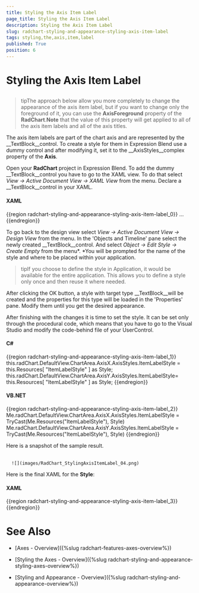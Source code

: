 ```yaml
---
title: Styling the Axis Item Label
page_title: Styling the Axis Item Label
description: Styling the Axis Item Label
slug: radchart-styling-and-appearance-styling-axis-item-label
tags: styling,the,axis,item,label
published: True
position: 6
---
```


# Styling the Axis Item Label



## 

>tipThe approach below allow you more completely to change the appearance of the axis item label, but if you want to change only the foreground of it, you can use the __AxisForeground__ property of the __RadChart__.__Note__ that the value of this property will get applied to all of the axis item labels and all of the axis titles.

The axis item labels are part of the chart axis and are represented by the __TextBlock__control. To create a style for them in Expression Blend use a dummy control and after modifying it, set it to the __AxisStyles__complex property of the __Axis__.

Open your __RadChart__ project in Expression Blend. To add the dummy __TextBlock__control you have to go to the XAML view. To do that select *View -> Active Document View -> XAML View* from the menu. Declare a __TextBlock__control in your XAML.

#### __XAML__

{{region radchart-styling-and-appearance-styling-axis-item-label_0}}
	<Grid x:Name="LayoutRoot"
	      Background="White">
	    ...
	    <TextBlock/>
	</Grid>
	{{endregion}}



To go back to the design view select *View -> Active Document View -> Design View* from the menu. In the 'Objects and Timeline' pane select the newly created __TextBlock__control. And select *Object -> Edit Style -> Create Empty* from the menu*. *You will be prompted for the name of the style and where to be placed within your application.

>tipIf you choose to define the style in Application, it would be available for the entire application. This allows you to define a style only once and then reuse it where needed.

After clicking the OK button, a style with target type __TextBlock__will be created and the properties for this type will be loaded in the 'Properties' pane. Modify them until you get the desired appearance.

After finishing with the changes it is time to set the style. It can be set only through the procedural code, which means that you have to go to the Visual Studio and modify the code-behind file of your UserControl.

#### __C#__

{{region radchart-styling-and-appearance-styling-axis-item-label_1}}
	this.radChart.DefaultView.ChartArea.AxisX.AxisStyles.ItemLabelStyle = this.Resources[ "ItemLabelStyle" ] as Style;
	this.radChart.DefaultView.ChartArea.AxisY.AxisStyles.ItemLabelStyle= this.Resources[ "ItemLabelStyle" ] as Style;
	{{endregion}}



#### __VB.NET__

{{region radchart-styling-and-appearance-styling-axis-item-label_2}}
	Me.radChart.DefaultView.ChartArea.AxisX.AxisStyles.ItemLabelStyle = TryCast(Me.Resources("ItemLabelStyle"), Style)
	Me.radChart.DefaultView.ChartArea.AxisY.AxisStyles.ItemLabelStyle = TryCast(Me.Resources("ItemLabelStyle"), Style)
	{{endregion}}



Here is a snapshot of the sample result.




         
      ![](images/RadChart_StylingAxisItemLabel_04.png)

Here is the final XAML for the __Style__:

#### __XAML__

{{region radchart-styling-and-appearance-styling-axis-item-label_3}}
	<Style x:Key="ItemLabelStyle"
	       TargetType="TextBlock">
	    <Setter Property="Foreground"
	            Value="Orange" />
	    <Setter Property="FontSize"
	            Value="13.333" />
	    <Setter Property="FontStyle"
	            Value="Italic" />
	</Style>
	{{endregion}}



# See Also

 * [Axes - Overview]({%slug radchart-features-axes-overview%})

 * [Styling the Axes - Overview]({%slug radchart-styling-and-appearance-styling-axes-overview%})

 * [Styling and Appearance - Overview]({%slug radchart-styling-and-appearance-overview%})

